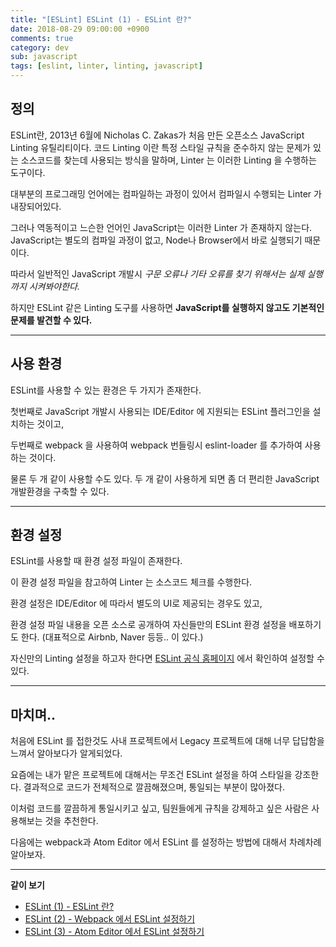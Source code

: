 ```yaml
---
title: "[ESLint] ESLint (1) - ESLint 란?"
date: 2018-08-29 09:00:00 +0900
comments: true
category: dev
sub: javascript
tags: [eslint, linter, linting, javascript]
---
```


## 정의

ESLint란, 2013년 6월에 Nicholas C. Zakas가 처음 만든 오픈소스 JavaScript Linting 유틸리티이다.
코드 Linting 이란 특정 스타일 규칙을 준수하지 않는 문제가 있는 소스코드를 찾는데 사용되는 방식을 말하며,
Linter 는 이러한 Linting 을 수행하는 도구이다.

대부분의 프로그래밍 언어에는 컴파일하는 과정이 있어서 컴파일시 수행되는 Linter 가 내장되어있다.

그러나 역동적이고 느슨한 언어인 JavaScript는 이러한 Linter 가 존재하지 않는다.
JavaScript는 별도의 컴파일 과정이 없고, Node나 Browser에서 바로 실행되기 때문이다.

따라서 일반적인 JavaScript 개발시 *구문 오류나 기타 오류를 찾기 위해서는 실제 실행까지 시켜봐야한다.*

하지만 ESLint 같은 Linting 도구를 사용하면 **JavaScript를 실행하지 않고도 기본적인 문제를 발견할 수 있다.**

---

## 사용 환경

ESLint를 사용할 수 있는 환경은 두 가지가 존재한다.

첫번째로 JavaScript 개발시 사용되는 IDE/Editor 에 지원되는 ESLint 플러그인을 설치하는 것이고,

두번째로 webpack 을 사용하여 webpack 번들링시 eslint-loader 를 추가하여 사용하는 것이다.

물론 두 개 같이 사용할 수도 있다. 두 개 같이 사용하게 되면 좀 더 편리한 JavaScript 개발환경을 구축할 수 있다.

---

## 환경 설정

ESLint를 사용할 때 환경 설정 파일이 존재한다.

이 환경 설정 파일을 참고하여 Linter 는 소스코드 체크를 수행한다.

환경 설정은 IDE/Editor 에 따라서 별도의 UI로 제공되는 경우도 있고,

환경 설정 파일 내용을 오픈 소스로 공개하여 자신들만의 ESLint 환경 설정을 배포하기도 한다. (대표적으로 Airbnb, Naver 등등.. 이 있다.)

자신만의 Linting 설정을 하고자 한다면 [ESLint 공식 홈페이지](https://eslint.org/docs/user-guide/configuring) 에서 확인하여 설정할 수 있다.

---

## 마치며..

처음에 ESLint 를 접한것도 사내 프로젝트에서 Legacy 프로젝트에 대해 너무 답답함을 느껴서 알아보다가 알게되었다.

요즘에는 내가 맡은 프로젝트에 대해서는 무조건 ESLint 설정을 하여 스타일을 강조한다.
결과적으로 코드가 전체적으로 깔끔해졌으며, 통일되는 부분이 많아졌다.

이처럼 코드를 깔끔하게 통일시키고 싶고, 팀원들에게 규칙을 강제하고 싶은 사람은 사용해보는 것을 추천한다.

다음에는 webpack과 Atom Editor 에서 ESLint 를 설정하는 방법에 대해서 차례차례 알아보자.

---

**같이 보기**

* [ESLint (1) - ESLint 란?](/dev/29)
* [ESLint (2) - Webpack 에서 ESLint 설정하기](/dev/31)
* [ESLint (3) - Atom Editor 에서 ESLint 설정하기](/dev/33)
